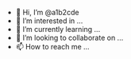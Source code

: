 - 👋 Hi, I’m @a1b2cde
- 👀 I’m interested in ...
- 🌱 I’m currently learning ...
- 💞️ I’m looking to collaborate on ...
- 📫 How to reach me ...

<!---
a1b2cde/a1b2cde is a ✨ special ✨ repository because its `README.md` (this file) appears on your GitHub profile.
You can click the Preview link to take a look at your changes.
--->
